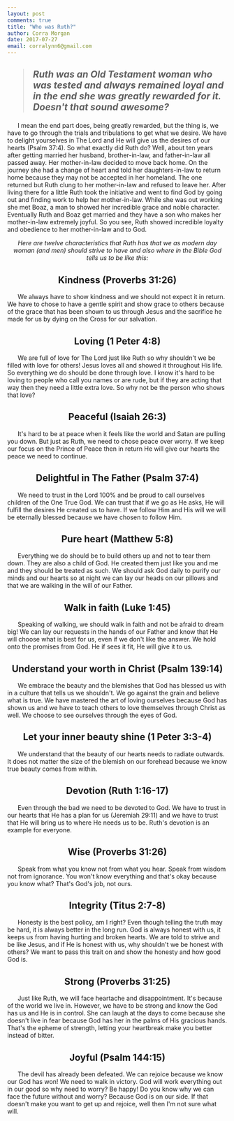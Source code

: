 ```yaml
---
layout: post
comments: true
title: "Who was Ruth?"
author: Corra Morgan
date: 2017-07-27
email: corralynn6@gmail.com
---
```



<h2><blockquote><strong><em>Ruth was an Old Testament woman who was tested and always remained loyal and in the end she was greatly rewarded for it. Doesn't that sound awesome?</strong></em></blockquote></h2>
<p>&nbsp;&nbsp;&nbsp;&nbsp;&nbsp; I mean the end part does, being greatly rewarded, but the thing is, we have to go through the trials and tribulations to get what we desire. We have to delight yourselves in The Lord and He will give us the desires of our hearts (Psalm 37:4). So what exactly did Ruth do? Well, about ten years after getting married her husband, brother-in-law, and father-in-law all passed away. Her mother-in-law decided to move back home. On the journey she had a change of heart and told her daughters-in-law to return home because they may not be accepted in her homeland. The one returned but Ruth clung to her mother-in-law and refused to leave her. After living there for a little Ruth took the initiative and went to find God by going out and finding work to help her mother-in-law. While she was out working she met Boaz, a man to showed her incredible grace and noble character. Eventually Ruth and Boaz get married and they have a son who makes her mother-in-law extremely joyful. So you see, Ruth showed incredible loyalty and obedience to her mother-in-law and to God.</p> 

<p style="text-align: center;"><em>Here are twelve characteristics that Ruth has that we as modern day woman (and men) should strive to have and also where in the Bible God tells us to be like this:</em></p>

<h2 style="text-align: center;">Kindness (Proverbs 31:26)</h2>
	<p>&nbsp;&nbsp;&nbsp;&nbsp;&nbsp; We always have to show kindness and we should not expect it in return. We have to chose to have a gentle spirit and show grace to others because of the grace that has been shown to us through Jesus and the sacrifice he made for us by dying on the Cross for our salvation.</p>

<h2 style="text-align: center;">Loving (1 Peter 4:8)</h2>
	<p>&nbsp;&nbsp;&nbsp;&nbsp;&nbsp; We are full of love for The Lord just like Ruth so why shouldn't we be filled with love for others! Jesus loves all and showed it throughout His life. So everything we do should be done through love. I know it's hard to be loving to people who call you names or are rude, but if they are acting that way then they need a little extra love. So why not be the person who shows that love?</p>

<h2 style="text-align: center;">Peaceful (Isaiah 26:3)</h2>
	<p>&nbsp;&nbsp;&nbsp;&nbsp;&nbsp; It's hard to be at peace when it feels like the world and Satan are pulling you down. But just as Ruth, we need to chose peace over worry. If we keep our focus on the Prince of Peace then in return He will give our hearts the peace we need to continue.</p>

<h2 style="text-align: center;">Delightful in The Father (Psalm 37:4)</h2>
	<p>&nbsp;&nbsp;&nbsp;&nbsp;&nbsp; We need to trust in the Lord 100% and be proud to call ourselves children of the One True God. We can trust that if we go as He asks, He will fulfill the desires He created us to have. If we follow Him and His will we will be eternally blessed because we have chosen to follow Him.</p>

<h2 style="text-align: center;">Pure heart (Matthew 5:8)</h2>
	<p>&nbsp;&nbsp;&nbsp;&nbsp;&nbsp; Everything we do should be to build others up and not to tear them down. They are also a child of God. He created them just like you and me and they should be treated as such. We should ask God daily to purify our minds and our hearts so at night we can lay our heads on our pillows and that we are walking in the will of our Father.</p>

<h2 style="text-align: center;">Walk in faith (Luke 1:45)</h2>
	<p>&nbsp;&nbsp;&nbsp;&nbsp;&nbsp; Speaking of walking, we should walk in faith and not be afraid to dream big! We can lay our requests in the hands of our Father and know that He will choose what is best for us, even if we don't like the answer. We hold onto the promises from God. He if sees it fit, He will give it to us.</p>

<h2 style="text-align: center;">Understand your worth in Christ (Psalm 139:14)</h2>
	<p>&nbsp;&nbsp;&nbsp;&nbsp;&nbsp; We embrace the beauty and the blemishes that God has blessed us with in a culture that tells us we shouldn't. We go against the grain and believe what is true. We have mastered the art of loving ourselves because God has shown us and we have to teach others to love themselves through Christ as well. We choose to see ourselves through the eyes of God.</p>

<h2 style="text-align: center;">Let your inner beauty shine (1 Peter 3:3-4)</h2>
	<p>&nbsp;&nbsp;&nbsp;&nbsp;&nbsp; We understand that the beauty of our hearts needs to radiate outwards. It does not matter the size of the blemish on our forehead because we know true beauty comes from within.</p>

<h2 style="text-align: center;">Devotion (Ruth 1:16-17)</h2>
	<p>&nbsp;&nbsp;&nbsp;&nbsp;&nbsp; Even through the bad we need to be devoted to God. We have to trust in our hearts that He has a plan for us (Jeremiah 29:11) and we have to trust that He will bring us to where He needs us to be. Ruth's devotion is an example for everyone.</p>

<h2 style="text-align: center;">Wise (Proverbs 31:26)</h2>
	<p>&nbsp;&nbsp;&nbsp;&nbsp;&nbsp; Speak from what you know not from what you hear. Speak from wisdom not from ignorance. You won't know everything and that's okay because you know what? That's God's job, not ours. </p>

<h2 style="text-align: center;">Integrity (Titus 2:7-8)</h2>
	<p>&nbsp;&nbsp;&nbsp;&nbsp;&nbsp; Honesty is the best policy, am I right? Even though telling the truth may be hard, it is always better in the long run. God is always honest with us, it keeps us from having hurting and broken hearts. We are told to strive and be like Jesus, and if He is honest with us, why shouldn't we be honest with others? We want to pass this trait on and show the honesty and how good God is.</p>
	
<h2 style="text-align: center;">Strong (Proverbs 31:25)</h2>
	<p>&nbsp;&nbsp;&nbsp;&nbsp;&nbsp; Just like Ruth, we will face heartache and disappointment. It's because of the world we live in. However, we have to be strong and know the God has us and He is in control. She can laugh at the days to come because she doesn't live in fear because God has her in the palms of His gracious hands. That's the epheme of strength, letting your heartbreak make you better instead of bitter.</p>

<h2 style="text-align: center;">Joyful (Psalm 144:15)</h2>
	<p>&nbsp;&nbsp;&nbsp;&nbsp;&nbsp; The devil has already been defeated. We can rejoice because we know our God has won! We need to walk in victory. God will work everything out in our good so why need to worry? Be happy! Do you know why we can face the future without and worry? Because God is on our side. If that doesn't make you want to get up and rejoice, well then I'm not sure what will.</p>
